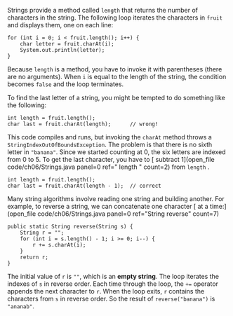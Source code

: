 Strings provide a method called `length` that returns the number of characters in the string. The following loop iterates the characters in `fruit` and displays them, one on each line:

```code
for (int i = 0; i < fruit.length(); i++) {
    char letter = fruit.charAt(i);
    System.out.println(letter);
}
```


Because `length` is a method, you have to invoke it with parentheses (there are no arguments). When `i` is equal to the length of the string, the condition becomes `false` and the loop terminates.

To find the last letter of a string, you might be tempted to do something like the following:

```code
int length = fruit.length();
char last = fruit.charAt(length);      // wrong!
```


This code compiles and runs, but invoking the `charAt` method throws a `StringIndexOutOfBoundsException`. The problem is that there is no sixth letter in `"banana"`. Since we started counting at 0, the six letters are indexed from 0 to 5. To get the last character, you have to [ subtract 1](open_file code/ch06/Strings.java panel=0 ref=" length " count=2)
 from ```length``` .

```code
int length = fruit.length();
char last = fruit.charAt(length - 1);  // correct
```

Many string algorithms involve reading one string and building another. For example, to reverse a string, we can concatenate one character [ at a time:](open_file code/ch06/Strings.java panel=0 ref="String reverse" count=7)


```code
public static String reverse(String s) {
    String r = "";
    for (int i = s.length() - 1; i >= 0; i--) {
        r += s.charAt(i);
    }
    return r;
}
```


The initial value of `r` is `""`, which is an **empty string**. The loop iterates the indexes of `s` in reverse order. Each time through the loop, the `+=` operator appends the next character to `r`. When the loop exits, `r` contains the characters from `s` in reverse order. So the result of `reverse("banana")` is `"ananab"`.